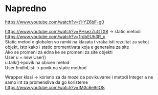 # Napredno
https://www.youtube.com/watch?v=t1-YZ6bF-g0<br>

https://www.youtube.com/watch?v=PHsezZuGTX8  -> static metodi <br>
https://www.youtube.com/watch?v=1rdbEUh3R_o <br>
Static metod e globalen vo ramki na klasata i vraka isti rezultat za sekoj objekt, isto kako i static promentivata koja e generalna za site<br>
Ako se promeni za edna ke se promeni za site objekti <br>
User u = new User()<br>
u.talk()->povik na obicen metod<br>
User.findInList -> povik na static method <br> 

Wrapper klasi -> korisno za da moze da povikuvame i metodi Integer a ne samo int za promensliva da go koristeme <br>
https://www.youtube.com/watch?v=IM3c6eI6lO8<br>
